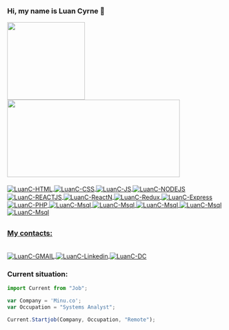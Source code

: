 <link rel="stylesheet" href="https://cdn.jsdelivr.net/gh/devicons/devicon@latest/devicon.min.css">

### Hi, my name is Luan Cyrne 👋

<div>
  <a href="https://github.com/luancyrne">
  <img height="180em" src="https://github-readme-stats.vercel.app/api?username=luancyrne&show_icons=true&theme=dark">
  <img height="180em" width="400px" src="https://github-readme-stats.vercel.app/api/top-langs/?username=luancyrne&layout=compact&langs_count=16&theme=dark">
</div>

<div style="display: inline_block"><br>
  <img align="center" alt="LuanC-HTML" src="https://img.shields.io/badge/HTML5-E34F26?style=for-the-badge&logo=html5&logoColor=white">
  <img align="center" alt="LuanC-CSS" src="https://img.shields.io/badge/CSS3-1572B6?style=for-the-badge&logo=css3&logoColor=white">
  <img align="center" alt="LuanC-JS"  src="https://img.shields.io/badge/JavaScript-F7DF1E?style=for-the-badge&logo=javascript&logoColor=black">
  <img align="center" alt="LuanC-NODEJS"  src="https://img.shields.io/badge/Node.js-43853D?style=for-the-badge&logo=node.js&logoColor=white">
  <img align="center" alt="LuanC-REACTJS"  src="https://img.shields.io/badge/React-20232A?style=for-the-badge&logo=react&logoColor=61DAFB">
  <img align="center" alt="LuanC-ReactN" src="https://img.shields.io/badge/React_Native-20232A?style=for-the-badge&logo=react&logoColor=61DAFB">
  <img align="center" alt="LuanC-Redux" src="https://img.shields.io/badge/Redux-593D88?style=for-the-badge&logo=redux&logoColor=white">
  <img align="center" alt="LuanC-Express" src="https://img.shields.io/badge/Express.js-404D59?style=for-the-badge">
  <img align="center" alt="LuanC-PHP" src="https://img.shields.io/badge/PHP-777BB4?style=for-the-badge&logo=php&logoColor=white">
  <img align="center" alt="LuanC-Msql" src="https://img.shields.io/badge/MySQL-00000F?style=for-the-badge&logo=mysql&logoColor=white">
  <img align="center" alt="LuanC-Msql" src="https://img.shields.io/badge/Mongodb-FFF?style=for-the-badge&logo=mongodb&logoColor=green">
  <img align="center" alt="LuanC-Msql" src="https://img.shields.io/badge/Socket.io-00000F?style=for-the-badge&logo=socket.io&logoColor=white">
  <img align="center" alt="LuanC-Msql" src="https://img.shields.io/badge/ml5.js-9c5bfd?style=for-the-badge&logo=ml5.js&logoColor=white">
  <img align="center" alt="LuanC-Msql" src="https://img.shields.io/badge/ml5.js-9c5bfd?style=for-the-badge&logo=ml5.js&logoColor=white">
</div>

## 

### My contacts:

<div style="display: inline_block"><br>
  <a href="mailto:luancyrne@gmail.com">
  <img align="center"  alt="LuanC-GMAIL" src="https://img.shields.io/badge/Gmail-D14836?style=for-the-badge&logo=gmail&logoColor=white">
  </a>
  <a href="https://www.linkedin.com/in/luancyrne/">
  <img align="center" alt="LuanC-Linkedin"  src="https://img.shields.io/badge/LinkedIn-0077B5?style=for-the-badge&logo=linkedin&logoColor=white">
  </a>
  <a href="https://discordapp.com/users/Luancv#0877">
  <img align="center" alt="LuanC-DC"   src="https://img.shields.io/badge/Discord-%235865F2.svg?style=for-the-badge&logo=discord&logoColor=white">
</div>
  </a>
  
  
  

### Current situation:
```javascript
import Current from "Job";

var Company = 'Minu.co';
var Occupation = "Systems Analyst";

Current.Startjob(Company, Occupation, "Remote");
```

